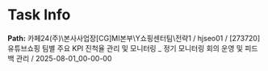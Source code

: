 # Task Info

**Path:** 카페24(주)\본사사업장\[CG]MI본부\Y쇼핑센터팀\전략1 / hjseo01 / [273720] 유튜브쇼핑 팀별 주요 KPI 진척율 관리 및 모니터링 _ 정기 모니터링 회의 운영 및 피드백 관리 / 2025-08-01_00-00-00

